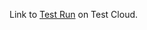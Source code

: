 Link to [Test Run](https://testcloud.xamarin.com/test/76726e8d-66c4-471b-b453-0e30d5fe957c/) on Test Cloud.
